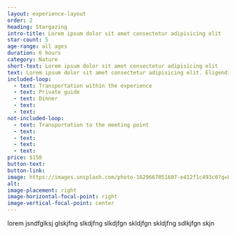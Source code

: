 ```yaml
---
layout: experience-layout
order: 2
heading: Stargazing
intro-title: Lorem ipsum dolor sit amet consectetur adipisicing elit
star-count: 5
age-range: all ages
duration: 6 hours
category: Nature
short-text: Lorem ipsum dolor sit amet consectetur adipisicing elit
text: Lorem ipsum dolor sit amet consectetur adipisicing elit. Eligendi ullam saepe dignissimos perferendis rerum porro natus aliquid eum, ut animi doloribus incidunt quasi sunt repudiandae id adipisci pariatur placeat iste.
included-loop:
  - text: Transportation within the experience
  - text: Private guide
  - text: Dinner
  - text: 
  - text: 
not-included-loop:
  - text: Transportation to the meeting point
  - text: 
  - text: 
  - text: 
  - text: 
price: $150
button-text: 
button-link: 
image: https://images.unsplash.com/photo-1629667051607-e412f1c493c0?q=80&w=2487&auto=format&fit=crop&ixlib=rb-4.0.3&ixid=M3wxMjA3fDB8MHxwaG90by1wYWdlfHx8fGVufDB8fHx8fA%3D%3D
alt:
image-placement: right
image-horizontal-focal-point: right
image-vertical-focal-point: center
---
```


lorem jsndfglksj glskjfng slkdjfng slkdjfgn skldjfgn skldjfng sdlkjfgn skjn